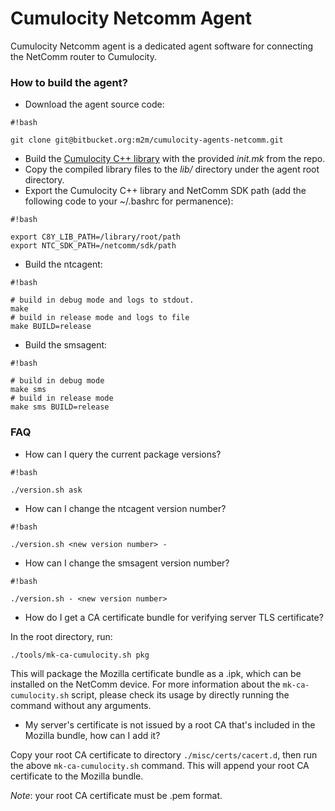 # Cumulocity Netcomm Agent #

Cumulocity Netcomm agent is a dedicated agent software for connecting the NetComm router to Cumulocity.

### How to build the agent? ###

* Download the agent source code:

```
#!bash

git clone git@bitbucket.org:m2m/cumulocity-agents-netcomm.git
```

* Build the [Cumulocity C++ library](https://bitbucket.org/m2m/cumulocity-sdk-c) with the provided *init.mk* from the repo.
* Copy the compiled library files to the *lib/* directory under the agent root directory.
* Export the Cumulocity C++ library and NetComm SDK path (add the following code to your ~/.bashrc for permanence):

```
#!bash

export C8Y_LIB_PATH=/library/root/path
export NTC_SDK_PATH=/netcomm/sdk/path
```

* Build the ntcagent:

```
#!bash

# build in debug mode and logs to stdout.
make
# build in release mode and logs to file
make BUILD=release
```

* Build the smsagent:

```
#!bash

# build in debug mode
make sms
# build in release mode
make sms BUILD=release
```

### FAQ ###

* How can I query the current package versions?

```
#!bash

./version.sh ask
```

* How can I change the ntcagent version number?

```
#!bash

./version.sh <new version number> -
```

* How can I change the smsagent version number?

```
#!bash

./version.sh - <new version number>
```

* How do I get a CA certificate bundle for verifying server TLS certificate?

In the root directory, run:
```bash
./tools/mk-ca-cumulocity.sh pkg
```

This will package the Mozilla certificate bundle as a .ipk, which can be installed on the NetComm device. For more information about the `mk-ca-cumulocity.sh` script, please check its usage by directly running the command without any arguments.

* My server's certificate is not issued by a root CA that's included in the Mozilla bundle, how can I add it?

Copy your root CA certificate to directory `./misc/certs/cacert.d`, then run the above `mk-ca-cumulocity.sh` command. This will append your root CA certificate to the Mozilla bundle.

*Note*: your root CA certificate must be .pem format.